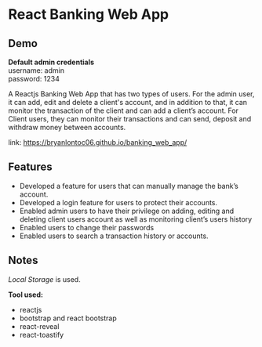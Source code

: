 # React Banking Web App

## Demo
**Default admin credentials**  
username: admin  
password: 1234

A Reactjs Banking Web App that has two types of users. For the admin user, it can add, edit and delete a client's account, and in addition to that, it can monitor the transaction of the client and can add a client’s account. For Client users, they can monitor their transactions and can send, deposit and withdraw money between accounts.

link: https://bryanlontoc06.github.io/banking_web_app/

## Features
- Developed a feature for users that can manually manage the bank’s account.
- Developed a login feature for users to protect their accounts.
- Enabled admin users to have their privilege on adding, editing and deleting client users account as well as monitoring client’s users history
- Enabled users to change their passwords
- Enabled users to search a transaction history or accounts.


## Notes
*Local Storage* is used.

**Tool used:**
- reactjs
- bootstrap and react bootstrap
- react-reveal
- react-toastify
